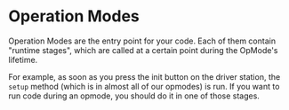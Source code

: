# Operation Modes

Operation Modes are the entry point for your code. Each of them contain "runtime stages", which are called at a certain point during the OpMode's lifetime.

For example, as soon as you press the init button on the driver station, the `setup` method (which is in almost all of our opmodes) is run. If you want to run code during an opmode, you should do it in one of those stages.

